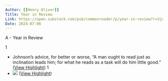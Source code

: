 ```yaml
---
Author: [[Henry Oliver]]
Title: Year in Review
Link: https://open.substack.com/pub/commonreader/p/year-in-review?r=3jw8b&utm_medium=ios&utm_campaign=post
Date: 2024-07-06
---
```

A - Year in Review

1
- Johnson’s advice, for better or worse, “A man ought to read just as inclination leads him; for what he reads as a task will do him little good.” ([View Highlight](https://read.readwise.io/read/01gnnkv5k4gjpqam1ehcqr9b7v))
1
- [![](https://substackcdn.com/image/fetch/w_1456,c_limit,f_auto,q_auto:good,fl_progressive:steep/https%3A%2F%2Fbucketeer-e05bbc84-baa3-437e-9518-adb32be77984.s3.amazonaws.com%2Fpublic%2Fimages%2F5d61086a-8699-4c19-8cd8-ff1dd5185c97)](https://substackcdn.com/image/fetch/f_auto,q_auto:good,fl_progressive:steep/https%3A%2F%2Fbucketeer-e05bbc84-baa3-437e-9518-adb32be77984.s3.amazonaws.com%2Fpublic%2Fimages%2F5d61086a-8699-4c19-8cd8-ff1dd5185c97) ([View Highlight](https://read.readwise.io/read/01gnnkvrjxsvfv2xaz12c8r84e))
